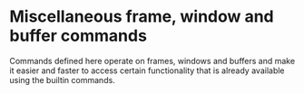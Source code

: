 Miscellaneous frame, window and buffer commands
===============================================

Commands defined here operate on frames, windows and buffers and
make it easier and faster to access certain functionality that
is already available using the builtin commands.

